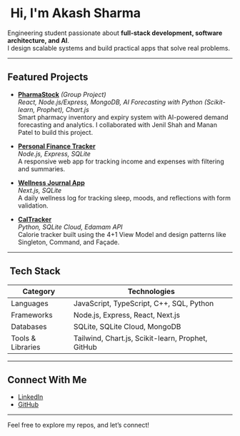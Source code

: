 # ​ Hi, I'm Akash Sharma

 Engineering student passionate about **full-stack development, software architecture, and AI**.  
 I design scalable systems and build practical apps that solve real problems.

---

##  **Featured Projects**
- **[PharmaStock](https://github.com/asharma206/PharmaStock.git)** *(Group Project)*  
  *React, Node.js/Express, MongoDB, AI Forecasting with Python (Scikit-learn, Prophet), Chart.js*  
  Smart pharmacy inventory and expiry system with AI-powered demand forecasting and analytics. I collaborated with Jenil Shah and Manan Patel to build this project.
  
-  **[Personal Finance Tracker](https://github.com/asharma206/FinanceTracker)**  
  *Node.js, Express, SQLite*  
  A responsive web app for tracking income and expenses with filtering and summaries.

-  **[Wellness Journal App](https://github.com/asharma206/WellnessJournal)**  
  *Next.js, SQLite*  
  A daily wellness log for tracking sleep, moods, and reflections with form validation.

-  **[CalTracker](https://github.com/asharma206/CalTracker)**  
  *Python, SQLite Cloud, Edamam API*  
  Calorie tracker built using the 4+1 View Model and design patterns like Singleton, Command, and Façade.



---

## ​​ **Tech Stack**

| Category         | Technologies                                  |
|------------------|-----------------------------------------------|
| Languages        | JavaScript, TypeScript, C++, SQL, Python      |
| Frameworks       | Node.js, Express, React, Next.js              |
| Databases        | SQLite, SQLite Cloud, MongoDB                 |
| Tools & Libraries | Tailwind, Chart.js, Scikit-learn, Prophet, GitHub |

---

##  **Connect With Me**

- [LinkedIn](https://www.linkedin.com/in/akashsharma25)  
- [GitHub](https://github.com/asharma206)

---

 Feel free to explore my repos, and let’s connect!
